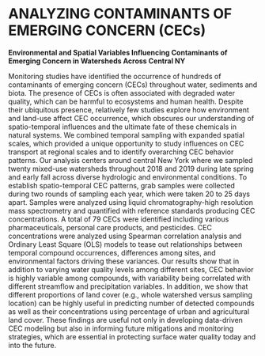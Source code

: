 # ANALYZING CONTAMINANTS OF EMERGING CONCERN (CECs)

**Environmental and Spatial Variables Influencing Contaminants of Emerging Concern in Watersheds Across Central NY**

Monitoring studies have identified the occurrence of hundreds of contaminants of emerging concern (CECs) throughout water, sediments and biota. The presence of CECs
is often associated with degraded water quality, which can be harmful to ecosystems and human health. Despite their ubiquitous presence, relatively few studies
explore how environment and land-use affect CEC occurrence, which obscures our understanding of spatio-temporal influences and the ultimate fate of these chemicals in 
natural systems. We combined temporal sampling with expanded spatial scales, which provided a unique opportunity to study influences on CEC transport at regional 
scales and to identify overarching CEC behavior patterns. Our analysis centers around central New York where we sampled twenty mixed-use watersheds throughout 2018 
and 2019 during late spring and early fall across diverse hydrologic and environmental conditions. To establish spatio-temporal CEC patterns, grab samples were 
collected during two rounds of sampling each year, which were taken 20 to 25 days apart. Samples were analyzed using liquid chromatography-high resolution mass 
spectrometry and quantified with reference standards producing CEC concentrations. A total of 79 CECs were identified including various pharmaceuticals, personal 
care products, and pesticides. CEC concentrations were analyzed using Spearman correlation analysis and Ordinary Least Square (OLS) models to tease out relationships 
between temporal compound occurrences, differences among sites, and environmental factors driving these variances. Our results show that in addition to varying water 
quality levels among different sites, CEC behavior is highly variable among compounds, with variability being correlated with different streamflow and precipitation 
variables. In addition, we show that different proportions of land cover (e.g., whole watershed versus sampling location) can be highly useful in predicting number of 
detected compounds as well as their concentrations using percentage of urban and agricultural land cover. These findings are useful not only in developing data-driven 
CEC modeling but also in informing future mitigations and monitoring strategies, which are essential in protecting surface water quality today and into the future.
